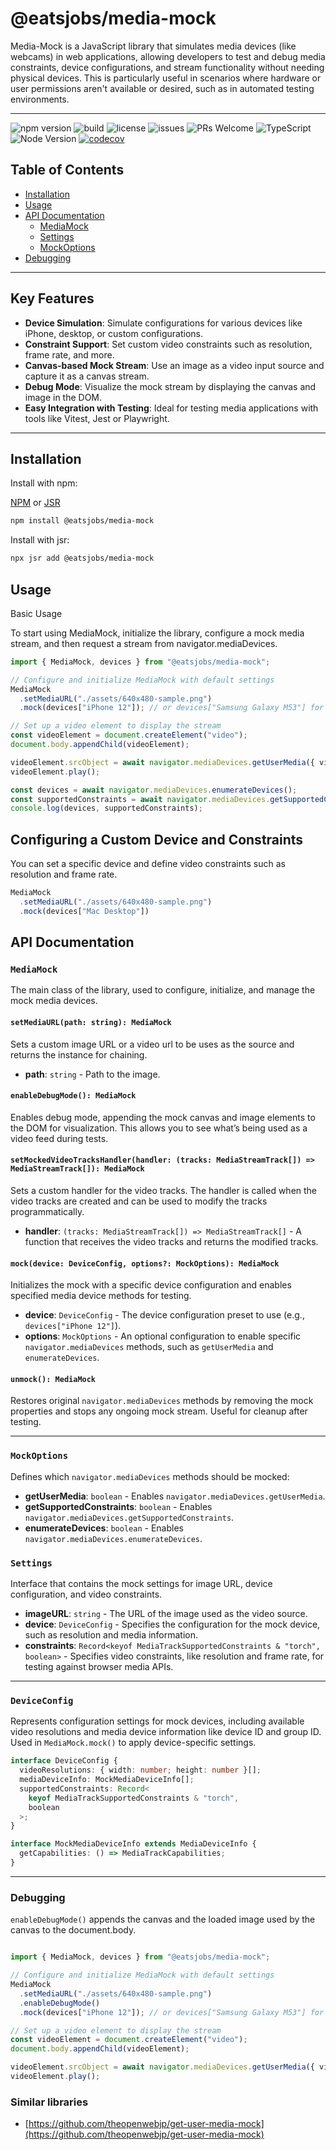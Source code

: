 # @eatsjobs/media-mock

Media-Mock is a JavaScript library that simulates media devices (like webcams) in web applications, allowing developers to test and debug media constraints, device configurations, and stream functionality without needing physical devices. This is particularly useful in scenarios where hardware or user permissions aren't available or desired, such as in automated testing environments.

---

![npm version](https://img.shields.io/npm/v/@eatsjobs/media-mock)
![build](https://img.shields.io/github/actions/workflow/status/eatsjobs/media-mock/release.yml?branch=main)
![license](https://img.shields.io/github/license/eatsjobs/media-mock)
![issues](https://img.shields.io/github/issues/eatsjobs/media-mock)
![PRs Welcome](https://img.shields.io/badge/PRs-welcome-brightgreen.svg)
![TypeScript](https://img.shields.io/badge/types-TypeScript-blue)
![Node Version](https://img.shields.io/node/v/@eatsjobs/media-mock)
[![codecov](https://codecov.io/gh/eatsjobs/media-mock/graph/badge.svg?token=K6INB2LZ8W)](https://codecov.io/gh/eatsjobs/media-mock)

## Table of Contents

- [Installation](#installation)
- [Usage](#usage)
- [API Documentation](#api-documentation)
  - [MediaMock](#mediamock)
  - [Settings](#settings)
  - [MockOptions](#mockoptions)
- [Debugging](#debugging)

---

## Key Features

- **Device Simulation**: Simulate configurations for various devices like iPhone, desktop, or custom configurations.
- **Constraint Support**: Set custom video constraints such as resolution, frame rate, and more.
- **Canvas-based Mock Stream**: Use an image as a video input source and capture it as a canvas stream.
- **Debug Mode**: Visualize the mock stream by displaying the canvas and image in the DOM.
- **Easy Integration with Testing**: Ideal for testing media applications with tools like Vitest, Jest or Playwright.

---

## Installation

Install with npm:

[NPM](https://www.npmjs.com/package/@eatsjobs/media-mock) or
[JSR](https://jsr.io/@eatsjobs/media-mock)

```bash
npm install @eatsjobs/media-mock
```

Install with jsr:

```bash
npx jsr add @eatsjobs/media-mock
```

## Usage

Basic Usage

To start using MediaMock, initialize the library, configure a mock media stream, and then request a stream from navigator.mediaDevices.

```typescript
import { MediaMock, devices } from "@eatsjobs/media-mock";

// Configure and initialize MediaMock with default settings
MediaMock
  .setMediaURL("./assets/640x480-sample.png")
  .mock(devices["iPhone 12"]); // or devices["Samsung Galaxy M53"] for Android, "Mac Desktop" for desktop mediaDevice emulation

// Set up a video element to display the stream
const videoElement = document.createElement("video");
document.body.appendChild(videoElement);

videoElement.srcObject = await navigator.mediaDevices.getUserMedia({ video: true });
videoElement.play();

const devices = await navigator.mediaDevices.enumerateDevices();
const supportedConstraints = await navigator.mediaDevices.getSupportedConstraints();
console.log(devices, supportedConstraints);
```

## Configuring a Custom Device and Constraints

You can set a specific device and define video constraints such as resolution and frame rate.

```typescript
MediaMock
  .setMediaURL("./assets/640x480-sample.png")
  .mock(devices["Mac Desktop"])
```

## API Documentation

### `MediaMock`
  
The main class of the library, used to configure, initialize, and manage the mock media devices.

#### `setMediaURL(path: string): MediaMock`

Sets a custom image URL or a video url to be uses as the source and returns the instance for chaining.

- **path**: `string` - Path to the image.

#### `enableDebugMode(): MediaMock`

Enables debug mode, appending the mock canvas and image elements to the DOM for visualization. This allows you to see what’s being used as a video feed during tests.

#### `setMockedVideoTracksHandler(handler: (tracks: MediaStreamTrack[]) => MediaStreamTrack[]): MediaMock`

Sets a custom handler for the video tracks. The handler is called when the video tracks are created and can be used to modify the tracks programmatically.

- **handler**: `(tracks: MediaStreamTrack[]) => MediaStreamTrack[]` - A function that receives the video tracks and returns the modified tracks.

#### `mock(device: DeviceConfig, options?: MockOptions): MediaMock`

Initializes the mock with a specific device configuration and enables specified media device methods for testing.

- **device**: `DeviceConfig` - The device configuration preset to use (e.g., `devices["iPhone 12"]`).
- **options**: `MockOptions` - An optional configuration to enable specific `navigator.mediaDevices` methods, such as `getUserMedia` and `enumerateDevices`.

#### `unmock(): MediaMock`

Restores original `navigator.mediaDevices` methods by removing the mock properties and stops any ongoing mock stream. Useful for cleanup after testing.

---

### `MockOptions`

Defines which `navigator.mediaDevices` methods should be mocked:

- **getUserMedia**: `boolean` - Enables `navigator.mediaDevices.getUserMedia`.
- **getSupportedConstraints**: `boolean` - Enables `navigator.mediaDevices.getSupportedConstraints`.
- **enumerateDevices**: `boolean` - Enables `navigator.mediaDevices.enumerateDevices`.

### `Settings`

Interface that contains the mock settings for image URL, device configuration, and video constraints.

- **imageURL**: `string` - The URL of the image used as the video source.
- **device**: `DeviceConfig` - Specifies the configuration for the mock device, such as resolution and media information.
- **constraints**: `Record<keyof MediaTrackSupportedConstraints & "torch", boolean>` - Specifies video constraints, like resolution and frame rate, for testing against browser media APIs.

---

### `DeviceConfig`

Represents configuration settings for mock devices, including available video resolutions and media device information like device ID and group ID. Used in `MediaMock.mock()` to apply device-specific settings.

```typescript
interface DeviceConfig {
  videoResolutions: { width: number; height: number }[];
  mediaDeviceInfo: MockMediaDeviceInfo[];
  supportedConstraints: Record<
    keyof MediaTrackSupportedConstraints & "torch",
    boolean
  >;
}

interface MockMediaDeviceInfo extends MediaDeviceInfo {
  getCapabilities: () => MediaTrackCapabilities;
}

```

---

### Debugging

`enableDebugMode()` appends the canvas and the loaded image used by the canvas to the document.body.

```typescript

import { MediaMock, devices } from "@eatsjobs/media-mock";

// Configure and initialize MediaMock with default settings
MediaMock
  .setMediaURL("./assets/640x480-sample.png")
  .enableDebugMode()
  .mock(devices["iPhone 12"]); // or devices["Samsung Galaxy M53"] for Android, "Mac Desktop" for desktop mediaDevice emulation

// Set up a video element to display the stream
const videoElement = document.createElement("video");
document.body.appendChild(videoElement);

videoElement.srcObject = await navigator.mediaDevices.getUserMedia({ video: true });
videoElement.play();

```

### Similar libraries

- [https://github.com/theopenwebjp/get-user-media-mock](https://github.com/theopenwebjp/get-user-media-mock)
